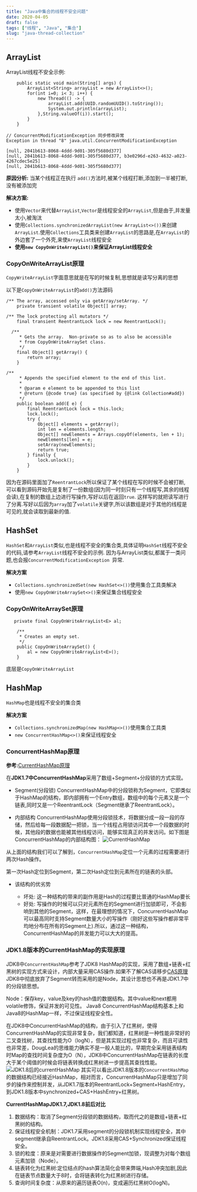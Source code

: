 ```yaml
---
title: "Java中集合的线程不安全问题"
date: 2020-04-05
draft: false
tags: ["线程", "Java", "集合"]
slug: "java-thread-collection"
---
```


## ArrayList

ArrayList线程不安全示例:
```
	public static void main(String[] args) {
		ArrayList<String> arrayList = new ArrayList<>();
		for(int i=0; i< 3; i++) {
			new Thread(() -> {
				arrayList.add(UUID.randomUUID().toString());
				System.out.println(arrayList);
			},String.valueOf(i)).start();
		}
	}
```

```
// ConcurrentModificationException 同步修改异常
Exception in thread "8" java.util.ConcurrentModificationException

[null, 2041b613-8068-4ddd-9d01-305f5680d377]
[null, 2041b613-8068-4ddd-9d01-305f5680d377, b3e0296d-e263-4632-a023-4267cdec5e25]
[null, 2041b613-8068-4ddd-9d01-305f5680d377]
```
**原因分析:**
当某个线程正在执行 `add()`方法时,被某个线程打断,添加到一半被打断,没有被添加完

**解决方案:**
- 使用`Vector`来代替`ArrayList`,`Vector`是线程安全的`ArrayList`,但是由于,并发量太小,被淘汰
- 使用`Collections.synchronizedArrayList(new ArrayList<>())`来创建`ArrayList`.使用`Collections`工具类来创建`ArrayList`的思路是,在`ArrayList`的外边套了一个外壳,来使`ArrayList`线程安全
- **使用`new CopyOnWriteArrayList()`来保证ArrayList线程安全**

### CopyOnWriteArrayList原理
`CopyWriteArrayList`字面意思就是在写的时候复制,思想就是读写分离的思想

以下是`CopyOnWriteArrayList`的`add()`方法源码
```
/** The array, accessed only via getArray/setArray. */
    private transient volatile Object[] array;

/** The lock protecting all mutators */
    final transient ReentrantLock lock = new ReentrantLock();

  /**
     * Gets the array.  Non-private so as to also be accessible
     * from CopyOnWriteArraySet class.
     */
    final Object[] getArray() {
        return array;
    }

/**
     * Appends the specified element to the end of this list.
     *
     * @param e element to be appended to this list
     * @return {@code true} (as specified by {@link Collection#add})
     */
    public boolean add(E e) {
        final ReentrantLock lock = this.lock;
        lock.lock();
        try {
            Object[] elements = getArray();
            int len = elements.length;
            Object[] newElements = Arrays.copyOf(elements, len + 1);
            newElements[len] = e;
            setArray(newElements);
            return true;
        } finally {
            lock.unlock();
        }
    }

```
因为在源码里面加了`ReentrantLock`所以保证了某个线程在写的时候不会被打断,
可以看到源码开始先是复制了一份数组(因为同一时刻只有一个线程写,其余的线程会读),在复制的数组上边进行写操作,写好以后在返回`true`.
这样写的就把读写进行了分离.写好以后因为`array`加了`volatile`关键字,所以该数组是对于其他的线程是可见的,就会读取到最新的值.

## HashSet
`HashSet`和`ArrayList`类似,也是线程不安全的集合类,具体证明`HashSet`线程不安全的代码,请参考`ArrayList`线程不安全的示例.
因为与ArrayList类似,都属于一类问题,也会报`ConcurrentModificationException `异常.

**解决方案**
- `Collections.synchronizedSet(new HashSet<>())`使用集合工具类解决
- 使用`new CopyOnWriteArraySet<>()`来保证集合线程安全

### CopyOnWriteArraySet原理
```
   private final CopyOnWriteArrayList<E> al;

    /**
     * Creates an empty set.
     */
    public CopyOnWriteArraySet() {
        al = new CopyOnWriteArrayList<E>();
    }
```
底层是`CopyOnWriteArrayList`

## HashMap
`HashMap`也是线程不安全的集合类

**解决方案**
- `Collections.synchronizedMap(new HashMap<>())`使用集合工具类
- `new ConcurrentHashMap<>()`来保证线程安全

### ConcurrentHashMap原理
**参考:**[CurrentHashMap原理](https://baijiahao.baidu.com/s?id=1617089947709260129&wfr=spider&for=pc)

在**JDK1.7中ConcurrentHashMap**采用了数组+Segment+分段锁的方式实现。

- Segment(分段锁)
ConcurrentHashMap中的分段锁称为Segment，它即类似于HashMap的结构，即内部拥有一个Entry数组，数组中的每个元素又是一个链表,同时又是一个ReentrantLock（Segment继承了ReentrantLock）。

- 内部结构
ConcurrentHashMap使用分段锁技术，将数据分成一段一段的存储，然后给每一段数据配一把锁，当一个线程占用锁访问其中一个段数据的时候，其他段的数据也能被其他线程访问，能够实现真正的并发访问。如下图是ConcurrentHashMap的内部结构图：
![CurrentHashMap](/iblog/posts/images/essays/concurrentHashMap的内部结构图.jpeg)

从上面的结构我们可以了解到，`ConcurrentHashMap`定位一个元素的过程需要进行两次Hash操作。

第一次Hash定位到Segment，第二次Hash定位到元素所在的链表的头部。

- 该结构的优劣势

    - 坏处: 这一种结构的带来的副作用是Hash的过程要比普通的HashMap要长
    - 好处: 写操作的时候可以只对元素所在的Segment进行加锁即可，不会影响到其他的Segment，这样，在最理想的情况下，ConcurrentHashMap可以最高同时支持Segment数量大小的写操作（刚好这些写操作都非常平均地分布在所有的Segment上).所以，通过这一种结构，ConcurrentHashMap的并发能力可以大大的提高。

### JDK1.8版本的CurrentHashMap的实现原理

JDK8中`ConcurrentHashMap`参考了JDK8 HashMap的实现，采用了数组+链表+红黑树的实现方式来设计，内部大量采用CAS操作.如果不了解CAS请移步[CAS原理](./../cas-principle)
JDK8中彻底放弃了Segment转而采用的是Node，其设计思想也不再是JDK1.7中的分段锁思想。

Node：保存key，value及key的hash值的数据结构。其中value和next都用volatile修饰，保证并发的可见性。
Java8 ConcurrentHashMap结构基本上和Java8的HashMap一样，不过保证线程安全性。

在JDK8中ConcurrentHashMap的结构，由于引入了红黑树，使得ConcurrentHashMap的实现非常复杂，我们都知道，红黑树是一种性能非常好的二叉查找树，其查找性能为O（logN），但是其实现过程也非常复杂，而且可读性也非常差，DougLea的思维能力确实不是一般人能比的，早期完全采用链表结构时Map的查找时间复杂度为O（N），JDK8中ConcurrentHashMap在链表的长度大于某个阈值的时候会将链表转换成红黑树进一步提高其查找性能。
![JDK1.8后的currentHashMap](/iblog/posts/images/essays/红黑树结构.jpeg)
其实可以看出JDK1.8版本的`ConcurrentHashMap`的数据结构已经接近HashMap，相对而言，ConcurrentHashMap只是增加了同步的操作来控制并发，从JDK1.7版本的ReentrantLock+Segment+HashEntry，到JDK1.8版本中synchronized+CAS+HashEntry+红黑树。

**CurrentHashMapJDK1.7,JDK1.8前后对比**
1. 数据结构：取消了Segment分段锁的数据结构，取而代之的是数组+链表+红黑树的结构。
2. 保证线程安全机制：JDK1.7采用segment的分段锁机制实现线程安全，其中segment继承自ReentrantLock。JDK1.8采用CAS+Synchronized保证线程安全。
3. 锁的粒度：原来是对需要进行数据操作的Segment加锁，现调整为对每个数组元素加锁（Node）。
4. 链表转化为红黑树:定位结点的hash算法简化会带来弊端,Hash冲突加剧,因此在链表节点数量大于8时，会将链表转化为红黑树进行存储。
5. 查询时间复杂度：从原来的遍历链表O(n)，变成遍历红黑树O(logN)。

